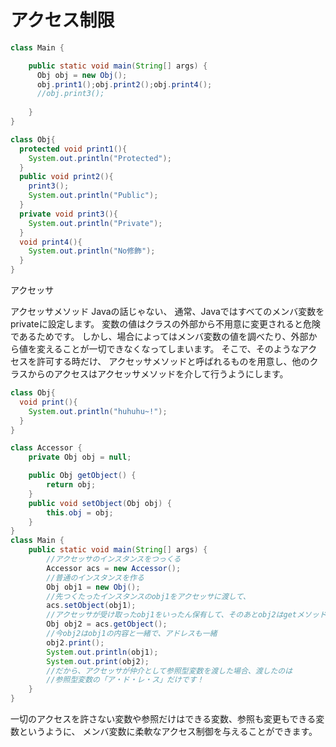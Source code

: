 # アクセス制限

```java
class Main {

    public static void main(String[] args) {
      Obj obj = new Obj();
      obj.print1();obj.print2();obj.print4();
      //obj.print3();
      
    }
}

class Obj{
  protected void print1(){
    System.out.println("Protected");
  }
  public void print2(){
    print3();
    System.out.println("Public");
  }
  private void print3(){
    System.out.println("Private");
  }
  void print4(){
    System.out.println("No修飾");
  }
}
```

アクセッサ

アクセッサメソッド Javaの話じゃない、 通常、Javaではすべてのメンバ変数をprivateに設定します。 変数の値はクラスの外部から不用意に変更されると危険であるためです。 しかし、場合によってはメンバ変数の値を調べたり、外部から値を変えることが一切できなくなってしまいます。 そこで、そのようなアクセスを許可する時だけ、 アクセッサメソッドと呼ばれるものを用意し、他のクラスからのアクセスはアクセッサメソッドを介して行うようにします。

```java
class Obj{
  void print(){
    System.out.println("huhuhu~!");
  }
}

class Accessor {
    private Obj obj = null;

    public Obj getObject() {
        return obj;
    }
    public void setObject(Obj obj) {
        this.obj = obj;
    }
}
class Main {
    public static void main(String[] args) {
      	//アクセッサのインスタンスをつっくる
        Accessor acs = new Accessor();
      	//普通のインスタンスを作る
        Obj obj1 = new Obj();
      	//先つくたったインスタンスのobj1をアクセッサに渡して、
        acs.setObject(obj1);
      	//アクセッサが受け取ったobj1をいったん保有して、そのあとobj2はgetメソッドで、アクセッサあらobj1を取得する
        Obj obj2 = acs.getObject();
      	//今obj2はobj1の内容と一緒で、アドレスも一緒
        obj2.print();
      	System.out.println(obj1);
        System.out.print(obj2);
        //だから、アクセッサが仲介として参照型変数を渡した場合、渡したのは
        //参照型変数の「ア・ド・レ・ス」だけです！
    }
}
```

一切のアクセスを許さない変数や参照だけはできる変数、参照も変更もできる変数というように、 メンバ変数に柔軟なアクセス制御を与えることができます。

